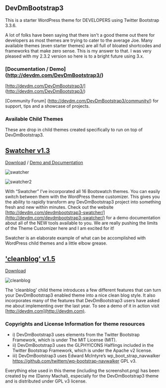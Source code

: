 ## DevDmBootstrap3

This is a starter WordPress theme for DEVELOPERS using Twitter Bootstrap 3.3.6.

A lot of folks have been saying that there isn't a good theme out there for developers as most themes are trying to cater to the average Joe. Many available themes (even starter themes) are all full of bloated shortcodes and frameworks that make zero sense. This is my answer to that. I was very pleased with my 2.3.2 version so here is to a bright future using 3.x.

### [Documentation / Demo] (http://devdm.com/DevDmBootstrap3/)

[http://devdm.com/DevDmBootstrap3/] (http://devdm.com/DevDmBootstrap3/)

[Community Forum] (http://devdm.com/DevDmBootstrap3/community/) for support, tips and a showcase of projects.

### Available Child Themes

These are drop in child themes created specifically to run on top of DevDmBootstrap3.

## [Swatcher v1.3](http://devdm.com/devdmbootstrap3-swatcher/ "Demo Swatcher")

[Download](https://devdm.com/wordpress-theme-store/ "Download Swatcher") / [Demo and Documentation](http://devdm.com/devdmbootstrap3-swatcher/ "Demo and Documentation for Swatcher")

![swatcher](http://devdm.com/devdmbootstrap3-swatcher/wp-content/uploads/2015/04/cropped-Mock-Up2.jpg)

![swatcher2](https://devdm.com/wp-content/uploads/promo1.jpg)

With “Swatcher” I’ve incorporated all 16 Bootswatch themes. You can easily switch between them with the WordPress theme customizer. This gives you the ability to rapidly transform any DevDmBootstrap3 project into something fresh and new within minutes. Check out the website [http://devdm.com/devdmbootstrap3-swatcher/](http://devdm.com/devdmbootstrap3-swatcher/) for a demo documentation about all of the NEW tools available to you. We are really pushing the limits of the Theme Customizer here and I am excited for it!

Swatcher is an elaborate example of what can be accomplished with WordPress child themes and a little elbow grease.

## ['cleanblog' v1.5](https://devdm.com/devdmbootstrap3-child-theme-cleanblog/ "Download cleanblog")

[Download](https://devdm.com/devdmbootstrap3-child-theme-cleanblog/ "Download cleanblog")

![cleanblog](http://devdm.com/wp-content/uploads/cleanblog1.5.jpg)

The 'cleanblog' child theme introduces a few different features that can turn your DevDmBootstrap3 enabled theme into a nice clean blog style.  It also incorporates many of the features that DevDmBootstrap3 users have asked me about implementing over the last year. To see a demo of it in action visit [http://devdm.com](http://devdm.com). 

### Copyrights and License Information for theme resources

* i) DevDmBootstrap3 uses elements from the Twitter Bootstrap Framework, which is under The MIT License (MIT).
* ii) DevDmBootstrap3 uses the GLPHYICONS Halflings included in the Twitter Bootstrap Framework, which is under the Apache v2 license.
* iii) DevDmBootstrap3 uses Edward McIntyre’s wp_boot_strap_navwalker https://github.com/twittem/wp-bootstrap-navwalker GPL v3.


Everything else used in this theme (including the screenshot.png) has been created by me (Danny Machal), especially for the DevDmBootstrap3 theme and is distributed under GPL v3 license.